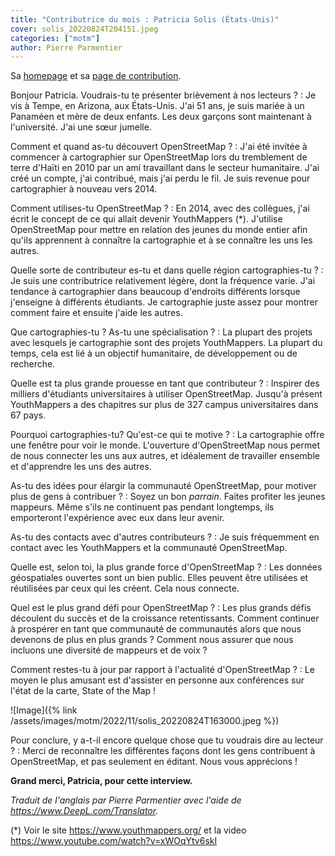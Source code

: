 ```yaml
---
title: "Contributrice du mois : Patricia Solis (États-Unis)"
cover: solis_20220824T204151.jpeg
categories: ["motm"]
author: Pierre Parmentier
---
```


Sa [homepage](https://www.openstreetmap.org/user/Patricia%20Solis) et sa [page de contribution](https://hdyc.neis-one.org/?Patricia%20Solis).

Bonjour Patricia. Voudrais-tu te présenter brièvement à nos lecteurs ?
: Je vis à Tempe, en Arizona, aux États-Unis. J'ai 51 ans, je suis mariée à un Panaméen et mère de deux enfants. Les deux garçons sont maintenant à l'université. J'ai une sœur jumelle.

<!--more-->

Comment et quand as-tu découvert OpenStreetMap ?
: J'ai été invitée à commencer à cartographier sur OpenStreetMap lors du tremblement de terre d'Haïti en 2010 par un ami travaillant dans le secteur humanitaire. J'ai créé un compte, j'ai contribué, mais j'ai perdu le fil. Je suis revenue pour cartographier à nouveau vers 2014.

Comment utilises-tu OpenStreetMap ?
: En 2014, avec des collègues, j'ai écrit le concept de ce qui allait devenir YouthMappers (*). J'utilise OpenStreetMap pour mettre en relation des jeunes du monde entier afin qu'ils apprennent à connaître la cartographie et à se connaître les uns les autres.

Quelle sorte de contributeur es-tu et dans quelle région cartographies-tu ?
: Je suis une contributrice relativement légère, dont la fréquence varie. J'ai tendance à cartographier dans beaucoup d'endroits différents lorsque j'enseigne à différents étudiants. Je cartographie juste assez pour montrer comment faire et ensuite j'aide les autres.

Que cartographies-tu ? As-tu une spécialisation ?
: La plupart des projets avec lesquels je cartographie sont des projets YouthMappers. La plupart du temps, cela est lié à un objectif humanitaire, de développement ou de recherche.

Quelle est ta plus grande prouesse en tant que contributeur ?
: Inspirer des milliers d'étudiants universitaires à utiliser OpenStreetMap. Jusqu'à présent YouthMappers a des chapitres sur plus de 327 campus universitaires dans 67 pays.

Pourquoi cartographies-tu? Qu'est-ce qui te motive ?
: La cartographie offre une fenêtre pour voir le monde. L'ouverture d'OpenStreetMap nous permet de nous connecter les uns aux autres, et idéalement de travailler ensemble et d'apprendre les uns des autres.

As-tu des idées pour élargir la communauté OpenStreetMap, pour motiver plus de gens à contribuer ?
: Soyez un bon _parrain_. Faites profiter les jeunes mappeurs. Même s'ils ne continuent pas pendant longtemps, ils emporteront l'expérience avec eux dans leur avenir.

As-tu des contacts avec d'autres contributeurs ?
: Je suis fréquemment en contact avec les YouthMappers et la communauté OpenStreetMap.

Quelle est, selon toi, la plus grande force d'OpenStreetMap ?
: Les données géospatiales ouvertes sont un bien public. Elles peuvent être utilisées et réutilisées par ceux qui les créent. Cela nous connecte.

Quel est le plus grand défi pour OpenStreetMap ?
: Les plus grands défis découlent du succès et de la croissance retentissants. Comment continuer à prospérer en tant que communauté de communautés alors que nous devenons de plus en plus grands ? Comment nous assurer que nous incluons une diversité de mappeurs et de voix ?

Comment restes-tu à jour par rapport à l'actualité d'OpenStreetMap ?
: Le moyen le plus amusant est d'assister en personne aux conférences sur l'état de la carte, State of the Map !

![Image]({% link /assets/images/motm/2022/11/solis_20220824T163000.jpeg %})

Pour conclure, y a-t-il encore quelque chose que tu voudrais dire au lecteur ?
: Merci de reconnaître les différentes façons dont les gens contribuent à OpenStreetMap, et pas seulement en éditant. Nous vous apprécions !

**Grand merci, Patricia, pour cette interview.**

_Traduit de l'anglais par Pierre Parmentier avec l'aide de <https://www.DeepL.com/Translator>._

(*) Voir le site <https://www.youthmappers.org/> et la video <https://www.youtube.com/watch?v=xWOqYtv6skI>
